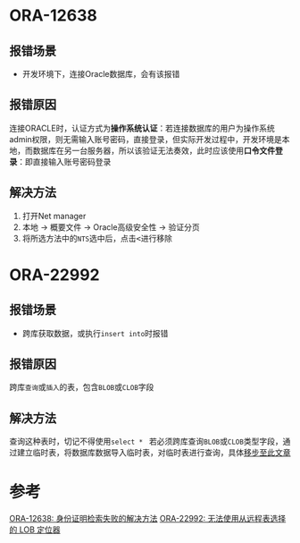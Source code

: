 # ORA-12638
## 报错场景
* 开发环境下，连接Oracle数据库，会有该报错
## 报错原因
连接ORACLE时，认证方式为**操作系统认证**：若连接数据库的用户为操作系统admin权限，则无需输入账号密码，直接登录，但实际开发过程中，开发环境是本地，而数据库在另一台服务器，所以该验证无法奏效，此时应该使用**口令文件登录**：即直接输入账号密码登录
## 解决方法
1. 打开Net manager
2. 本地 -> 概要文件 -> Oracle高级安全性 -> 验证分页
3. 将所选方法中的`NTS`选中后，点击<kbd><</kbd>进行移除

# ORA-22992
## 报错场景
* 跨库获取数据，或执行`insert into`时报错

## 报错原因
跨库`查询`或`插入`的表，包含`BLOB`或`CLOB`字段

## 解决方法
查询这种表时，切记不得使用`select * `
若必须跨库查询`BLOB`或`CLOB`类型字段，通过建立临时表，将数据库数据导入临时表，对临时表进行查询，具体[移步至此文章](https://blog.csdn.net/weixin_39836876/article/details/112063848?spm=1001.2101.3001.6661.1&utm_medium=distribute.pc_relevant_t0.none-task-blog-2%7Edefault%7ECTRLIST%7ERate-1-112063848-blog-52728456.pc_relevant_multi_platform_whitelistv3&depth_1-utm_source=distribute.pc_relevant_t0.none-task-blog-2%7Edefault%7ECTRLIST%7ERate-1-112063848-blog-52728456.pc_relevant_multi_platform_whitelistv3&utm_relevant_index=1)


# 参考
[ORA-12638: 身份证明检索失败的解决方法](https://blog.csdn.net/jumtre/article/details/83271431)
[ORA-22992: 无法使用从远程表选择的 LOB 定位器](https://blog.csdn.net/zwj1030711290/article/details/70792704)

